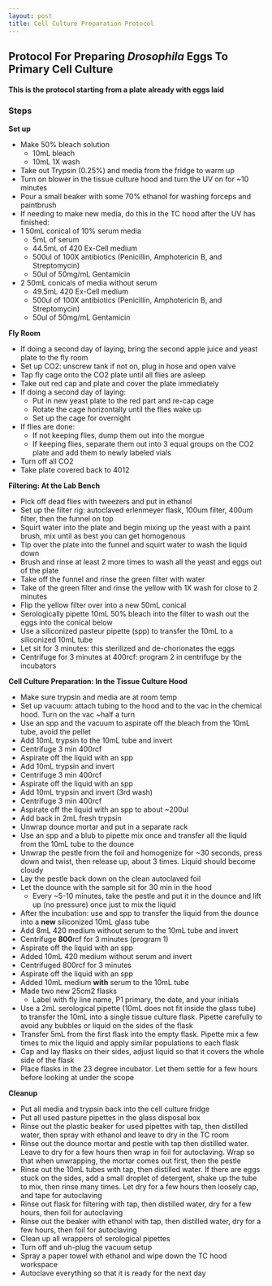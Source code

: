 ```yaml
---
layout: post
title: Cell Culture Preparation Protocol
---
```


## Protocol For Preparing _Drosophila_ Eggs To Primary Cell Culture

#### This is the protocol starting from a plate already with eggs laid

### Steps

**Set up**
- Make 50% bleach solution
  - 10mL bleach
  - 10mL 1X wash
- Take out Trypsin (0.25%) and media from the fridge to warm up
- Turn on blower in the tissue culture hood and turn the UV on for ~10 minutes
- Pour a small beaker with some 70% ethanol for washing forceps and paintbrush
- If needing to make new media, do this in the TC hood after the UV has finished:
- 1 50mL conical of 10% serum media
  - 5mL of serum
  - 44.5mL of 420 Ex-Cell medium
  - 500ul of 100X antibiotics (Penicillin, Amphotericin B, and Streptomycin)
  - 50ul of 50mg/mL Gentamicin
- 2 50mL conicals of media without serum
  - 49.5mL 420 Ex-Cell medium
  - 500ul of 100X antibiotics (Penicillin, Amphotericin B, and Streptomycin)
  - 50ul of 50mg/mL Gentamicin

**Fly Room**
- If doing a second day of laying, bring the second apple juice and yeast plate to the fly room
- Set up CO2: unscrew tank if not on, plug in hose and open valve
- Tap fly cage onto the CO2 plate until all flies are asleep
- Take out red cap and plate and cover the plate immediately
- If doing a second day of laying:
  - Put in new yeast plate to the red part and re-cap cage
  - Rotate the cage horizontally until the flies wake up
  - Set up the cage for overnight
- If flies are done:
  - If not keeping flies, dump them out into the morgue
  - If keeping flies, separate them out into 3 equal groups on the CO2 plate and add them to newly labeled vials
- Turn off all CO2
- Take plate covered back to 4012

**Filtering: At the Lab Bench**
- Pick off dead flies with tweezers and put in ethanol
- Set up the filter rig: autoclaved erlenmeyer flask, 100um filter, 400um filter, then the funnel on top
- Squirt water into the plate and begin mixing up the yeast with a paint brush, mix until as best you can get homogenous
- Tip over the plate into the funnel and squirt water to wash the liquid down
- Brush and rinse at least 2 more times to wash all the yeast and eggs out of the plate
- Take off the funnel and rinse the green filter with water
- Take of the green filter and rinse the yellow with 1X wash for close to 2 minutes
- Flip the yellow filter over into a new 50mL conical
- Serologically pipette 10mL 50% bleach into the filter to wash out the eggs into the conical below
- Use a siliconized pasteur pipette (spp) to transfer the 10mL to a siliconized 10mL tube
- Let sit for 3 minutes: this sterilized and de-chorionates the eggs
- Centrifuge for 3 minutes at 400rcf: program 2 in centrifuge by the incubators

**Cell Culture Preparation: In the Tissue Culture Hood**
- Make sure trypsin and media are at room temp
- Set up vacuum: attach tubing to the hood and to the vac in the chemical hood. Turn on the vac ~half a turn
- Use an spp and the vacuum to aspirate off the bleach from the 10mL tube, avoid the pellet
- Add 10mL trypsin to the 10mL tube and invert
- Centrifuge 3 min 400rcf
- Aspirate off the liquid with an spp
- Add 10mL trypsin and invert
- Centrifuge 3 min 400rcf
- Aspirate off the liquid with an spp
- Add 10mL trypsin and invert (3rd wash)
- Centrifuge 3 min 400rcf
- Aspirate off the liquid with an spp to about ~200ul
- Add back in 2mL fresh trypsin
- Unwrap dounce mortar and put in a separate rack
- Use an spp and a blub to pipette mix once and transfer all the liquid from the 10mL tube to the dounce
- Unwrap the pestle from the foil and homogenize for ~30 seconds, press down and twist, then release up, about 3 times. Liquid should become cloudy
- Lay the pestle back down on the clean autoclaved foil
- Let the dounce with the sample sit for 30 min in the hood
  - Every ~5-10 minutes, take the pestle and put it in the dounce and lift up (no pressure) once just to mix the liquid
- After the incubation: use and spp to transfer the liquid from the dounce into a **new** siliconized 10mL glass tube
- Add 8mL 420 medium without serum to the 10mL tube and invert
- Centrifuge **800**rcf for 3 minutes (program 1)
- Aspirate off the liquid with an spp
- Added 10mL 420 medium without serum and invert
- Centrifuged 800rcf for 3 minutes
- Aspirate off the liquid with an spp
- Added 10mL medium **with** serum to the 10mL tube
- Made two new 25cm2 flasks
  - Label with fly line name, P1 primary, the date, and your initials
- Use a 2mL serological pipette (10mL does not fit inside the glass tube)
to transfer the 10mL into a single tissue culture flask. Pipette carefully to avoid any bubbles or liquid on the sides of the flask
- Transfer 5mL from the first flask into the empty flask. Pipette mix a few times to mix the liquid and apply similar populations to each flask
- Cap and lay flasks on their sides, adjust liquid so that it covers the whole side of the flask
- Place flasks in the 23 degree incubator. Let them settle for a few hours before looking at under the scope

**Cleanup**
- Put all media and trypsin back into the cell culture fridge
- Put all used pasture pipettes in the glass disposal box
- Rinse out the plastic beaker for used pipettes with tap, then distilled water, then spray with ethanol and leave to dry in the TC room
- Rinse out the dounce mortar and pestle with tap then distilled water. Leave to dry for a few hours then wrap in foil for autoclaving. Wrap so that when unwrapping, the mortar comes out first, then the pestle
- Rinse out the 10mL tubes with tap, then distilled water. If there are eggs stuck on the sides, add a small droplet of detergent, shake up the tube to mix, then rinse many times. Let dry for a few hours then loosely cap, and tape for autoclaving
- Rinse out flask for filtering with tap, then distilled water, dry for a few hours, then foil for autoclaving
- Rinse out the beaker with ethanol with tap, then distilled water, dry for a few hours, then foil for autoclaving
- Clean up all wrappers of serological pipettes
- Turn off and uh-plug the vacuum setup
- Spray a paper towel with ethanol and wipe down the TC hood workspace
- Autoclave everything so that it is ready for the next day 
